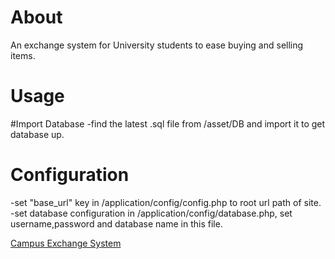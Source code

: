 # About
An exchange system for University students to ease buying and selling items.


# Usage
#Import Database
-find the latest .sql file from /asset/DB and import it to get database up.

# Configuration
-set "base_url" key in /application/config/config.php to root url path of site.
-set database configuration in /application/config/database.php, set username,password and database name in this file.

[Campus Exchange System](https://campus-exchange-system.000webhostapp.com)
